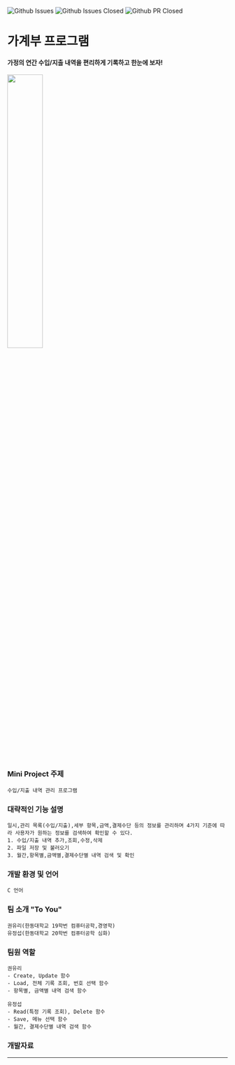 ![Github Issues](https://img.shields.io/github/issues-raw/junglesub/hgu-oss-miniproject?color=87ceeb)
![Github Issues Closed](https://img.shields.io/github/issues-closed-raw/junglesub/hgu-oss-miniproject)
![Github PR Closed](https://img.shields.io/github/issues-pr-closed-raw/junglesub/hgu-oss-miniproject?color=00bb00)


**가계부 프로그램**
=============================
#### 가정의 연간 수입/지출 내역을 편리하게 기록하고 한눈에 보자!
<img src = "https://user-images.githubusercontent.com/70666097/117020441-684fe000-ad31-11eb-8d86-91c9f7ba079c.jpg" width="40% height=30%">

### Mini Project 주제
    수입/지출 내역 관리 프로그램
    
### 대략적인 기능 설명
    일시,관리 목록(수입/지출),세부 항목,금액,결제수단 등의 정보를 관리하며 4가지 기준에 따라 사용자가 원하는 정보를 검색하여 확인할 수 있다.
    1. 수입/지출 내역 추가,조회,수정,삭제
    2. 파일 저장 및 불러오기
    3. 월간,항목별,금액별,결제수단별 내역 검색 및 확인
    
### 개발 환경 및 언어
    C 언어
    
### 팀 소개 __"To You"__
    권유리(한동대학교 19학번 컴퓨터공학,경영학)
    유정섭(한동대학교 20학번 컴퓨터공학 심화)
    
### 팀원 역할
    권유리
    - Create, Update 함수
    - Load, 전체 기록 조회, 번호 선택 함수
    - 항목별, 금액별 내역 검색 함수
    
    유정섭
    - Read(특정 기록 조회), Delete 함수 
    - Save, 메뉴 선택 함수
    - 월간, 결제수단별 내역 검색 함수
    
### 개발자료
[Wiki]: https://github.com/junglesub/hgu-oss-miniproject/wiki
 
------------------------------------------------------------------
    
